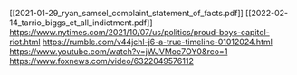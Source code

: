 [[2021-01-29_ryan_samsel_complaint_statement_of_facts.pdf]]
[[2022-02-14_tarrio_biggs_et_all_indictment.pdf]]
https://www.nytimes.com/2021/10/07/us/politics/proud-boys-capitol-riot.html
https://rumble.com/v44jchl-j6-a-true-timeline-01012024.html
https://www.youtube.com/watch?v=jWJVMoe7OY0&rco=1
https://www.foxnews.com/video/6322049576112